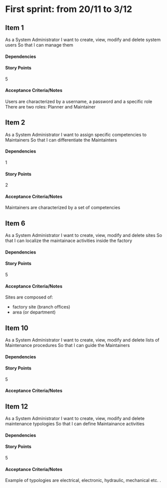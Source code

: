 # First sprint: from 20/11 to 3/12

## Item 1
As a System Administrator
I want to create, view, modify and delete system users
So that I can manage them
#### Dependencies
#### Story Points
5
#### Acceptance Criteria/Notes
Users are characterized by a username, a password and a specific role
There are two roles: Planner and Maintainer



## Item 2 
As a System Administrator
I want to assign specific competencies to Maintainers
So that I can differentiate the Maintainters
#### Dependencies
1
#### Story Points
2
#### Acceptance Criteria/Notes
Maintainers are characterized by a set of competencies



## Item 6 
As a System Administrator
I want to create, view, modify and delete sites
So that I can localize the maintainace activities inside the factory
#### Dependencies

#### Story Points
5
#### Acceptance Criteria/Notes
Sites are composed of:
- factory site (branch offices)
- area (or department)


 
## Item 10
As a System Administrator
I want to create, view, modify and delete lists of Maintenance procedures
So that I can guide the Maintainers
#### Dependencies

#### Story Points
5
#### Acceptance Criteria/Notes



## Item 12
As a System Administrator
I want to create, view, modify and delete maintenance typologies
So that I can define Maintainance activities
#### Dependencies

#### Story Points
5
#### Acceptance Criteria/Notes
Example of typologies are electrical, electronic, hydraulic, mechanical etc. .
